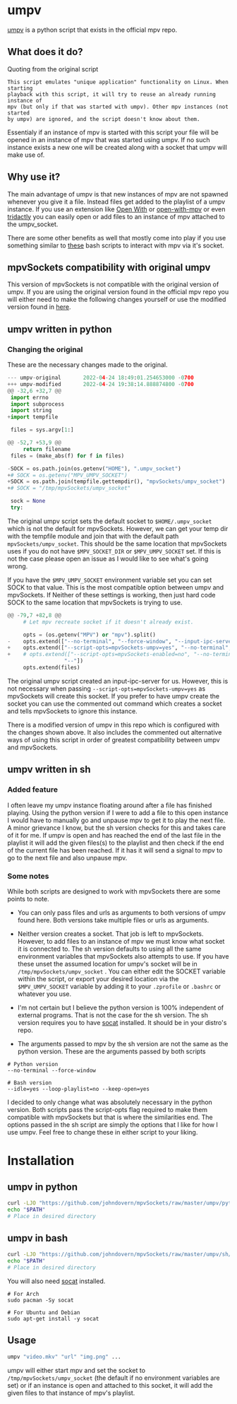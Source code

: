 # umpv
[umpv](https://github.com/mpv-player/mpv/blob/master/TOOLS/umpv) is a python script that exists in the official mpv repo.

## What does it do?
Quoting from the original script

```
This script emulates "unique application" functionality on Linux. When starting
playback with this script, it will try to reuse an already running instance of
mpv (but only if that was started with umpv). Other mpv instances (not started
by umpv) are ignored, and the script doesn't know about them.
```

Essentialy if an instance of mpv is started with this script your file will
be opened in an instance of mpv that was started using umpv. If no such instance
exists a new one will be created along with a socket that umpv will make use of.

## Why use it?
The main advantage of umpv is that new instances of mpv are not spawned
whenever you give it a file. Instead files get added to the playlist of a umpv
instance. If you use an extension like
[Open With](https://github.com/darktrojan/openwith) or
[open-with-mpv](https://github.com/slothspot/open-with-mpv) or even
[tridactly](https://github.com/tridactyl/tridactyl) you can easily open or add
files to an instance of mpv attached to the umpv_socket.

There are some other benefits as well that mostly come into play if you use something similar to [these](https://github.com/johndovern/mpv-sockets) bash scripts to interact with mpv via it's socket.

## mpvSockets compatibility with original umpv
This version of mpvSockets is not compatible with the original version of
umpv. If you are using the original version found in the official mpv repo
you will either need to make the following changes yourself or use the modified
version found in [here](umpv).

## umpv written in python
### Changing the original
These are the necessary changes made to the original.

```python
--- umpv-original       2022-04-24 18:49:01.254653000 -0700
+++ umpv-modified       2022-04-24 19:38:14.888874800 -0700
@@ -32,6 +32,7 @@
 import errno
 import subprocess
 import string
+import tempfile

 files = sys.argv[1:]

@@ -52,7 +53,9 @@
     return filename
 files = (make_abs(f) for f in files)

-SOCK = os.path.join(os.getenv("HOME"), ".umpv_socket")
+# SOCK = os.getenv("MPV_UMPV_SOCKET")
+SOCK = os.path.join(tempfile.gettempdir(), "mpvSockets/umpv_socket")
+# SOCK = "/tmp/mpvSockets/umpv_socket"

 sock = None
 try:
```

The original umpv script sets the default socket to `$HOME/.umpv_socket` which
is not the default for mpvSockets. However, we can get your temp dir with the
tempfile module and join that with the default path `mpvSockets/umpv_socket`.
This should be the same location that mpvSockets uses if you do not have
`$MPV_SOCKET_DIR` or `$MPV_UMPV_SOCKET` set. If this is not the case please
open an issue as I would like to see what's going wrong.

If you have the `$MPV_UMPV_SOCKET` environment variable set you can set SOCK to
that value. This is the most compatible option between umpv and mpvSockets. If
Neither of these settings is working, then just hard code SOCK to the same
location that mpvSockets is trying to use.

```python
@@ -79,7 +82,8 @@
     # Let mpv recreate socket if it doesn't already exist.

     opts = (os.getenv("MPV") or "mpv").split()
-    opts.extend(["--no-terminal", "--force-window", "--input-ipc-server=" + SOCK,
+    opts.extend(["--script-opts=mpvSockets-umpv=yes", "--no-terminal", "--force-window",
+    # opts.extend(["--script-opts=mpvSockets-enabled=no", "--no-terminal", "--force-window", "--input-ipc-server=" + SOCK,
                  "--"])
     opts.extend(files)
```

The original umpv script created an input-ipc-server for us. However, this is
not necessary when passing `--script-opts=mpvSockets-umpv=yes` as mpvSockets
will create this socket. If you prefer to have umpv create the socket you can
use the commented out command which creates a socket and tells mpvSockets to
ignore this instance.

There is a modified version of umpv in this repo which is configured with the
changes shown above. It also includes the commented out alternative ways of
using this script in order of greatest compatibility between umpv and
mpvSockets.

## umpv written in sh
### Added feature
I often leave my umpv instance floating around after a file has finished
playing. Using the python version if I were to add a file to this open instance
I would have to manually go and unpause mpv to get it to play the next file. A
minor grievance I know, but the sh version checks for this and takes care of
it for me. If umpv is open and has reached the end of the last file in the
playlist it will add the given files(s) to the playlist and then check if the
end of the current file has been reached. If it has it will send a signal to
mpv to go to the next file and also unpause mpv.

### Some notes
While both scripts are designed to work with mpvSockets there are some points
to note.

- You can only pass files and urls as arguments to both versions of umpv found
here. Both versions take multiple files or urls as arguments.

- Neither version creates a socket. That job is left to mpvSockets. However, to
add files to an instance of mpv we must know what socket it is connected to.
The sh version defaults to using all the same environment variables that
mpvSockets also attempts to use. If you have these unset the assumed location
for umpv's socket will be in `/tmp/mpvSockets/umpv_socket` . You can either edit the
SOCKET variable within the script, or export your desired location via the
`$MPV_UMPV_SOCKET` variable by adding it to your `.zprofile` or `.bashrc` or
whatever you use.

- I'm not certain but I believe the python version is 100% independent of
external programs. That is not the case for the sh version. The sh version
requires you to have [socat](http://www.dest-unreach.org/socat/) installed. It
should be in your distro's repo.

- The arguments passed to mpv by the sh version are not the same as the python
version. These are the arguments passed by both scripts

```
# Python version
--no-terminal --force-window

# Bash version
--idle=yes --loop-playlist=no --keep-open=yes
```

I decided to only change what was absolutely necessary in the python version.
Both scripts pass the script-opts flag required to make them compatible with
mpvSockets but that is where the similarities end. The options passed in the
sh script are simply the options that I like for how I use umpv. Feel free to
change these in either script to your liking.

# Installation
## umpv in python

```bash
curl -LJO "https://github.com/johndovern/mpvSockets/raw/master/umpv/python/umpv" && chmod a+x umpv
echo "$PATH"
# Place in desired directory
```

## umpv in bash

```bash
curl -LJO "https://github.com/johndovern/mpvSockets/raw/master/umpv/sh/umpv" && chmod a+x umpv
echo "$PATH"
# Place in desired directory
```

You will also need [socat](http://www.dest-unreach.org/socat/) installed.

```
# For Arch
sudo pacman -Sy socat

# For Ubuntu and Debian
sudo apt-get install -y socat
```

## Usage

```bash
umpv "video.mkv" "url" "img.png" ...
```

umpv will either start mpv and set the socket to `/tmp/mpvSockets/umpv_socket`
(the default if no environment variables are set) or if an instance is open and
attached to this socket, it will add the given files to that instance of mpv's
playlist.
